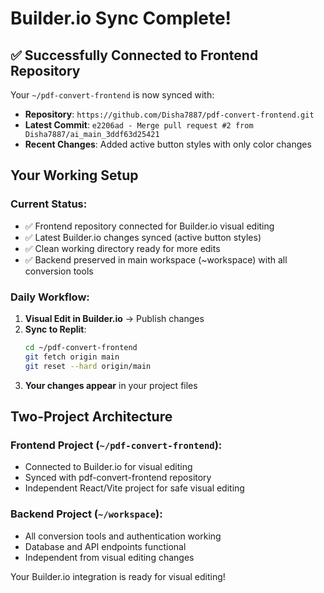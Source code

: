 # Builder.io Sync Complete!

## ✅ Successfully Connected to Frontend Repository

Your `~/pdf-convert-frontend` is now synced with:
- **Repository**: `https://github.com/Disha7887/pdf-convert-frontend.git`
- **Latest Commit**: `e2206ad - Merge pull request #2 from Disha7887/ai_main_3ddf63d25421`
- **Recent Changes**: Added active button styles with only color changes

## Your Working Setup

### Current Status:
- ✅ Frontend repository connected for Builder.io visual editing
- ✅ Latest Builder.io changes synced (active button styles)
- ✅ Clean working directory ready for more edits
- ✅ Backend preserved in main workspace (~workspace) with all conversion tools

### Daily Workflow:
1. **Visual Edit in Builder.io** → Publish changes
2. **Sync to Replit**:
   ```bash
   cd ~/pdf-convert-frontend
   git fetch origin main
   git reset --hard origin/main
   ```
3. **Your changes appear** in your project files

## Two-Project Architecture

### Frontend Project (`~/pdf-convert-frontend`):
- Connected to Builder.io for visual editing
- Synced with pdf-convert-frontend repository
- Independent React/Vite project for safe visual editing

### Backend Project (`~/workspace`):
- All conversion tools and authentication working
- Database and API endpoints functional
- Independent from visual editing changes

Your Builder.io integration is ready for visual editing!